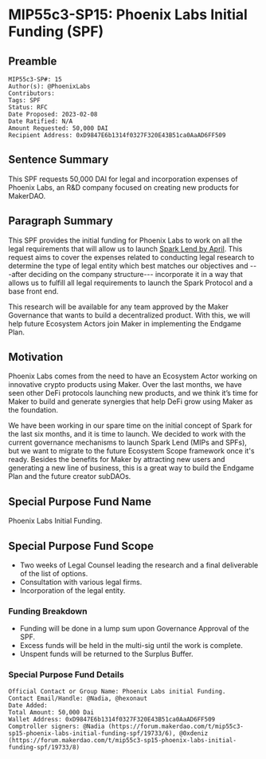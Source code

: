 # MIP55c3-SP15: Phoenix Labs Initial Funding (SPF)

## Preamble

```
MIP55c3-SP#: 15
Author(s): @PhoenixLabs
Contributors:
Tags: SPF
Status: RFC
Date Proposed: 2023-02-08
Date Ratified: N/A
Amount Requested: 50,000 DAI
Recipient Address: 0xD9847E6b1314f0327F320E43B51ca0AaAD6FF509
```

## Sentence Summary

This SPF requests 50,000 DAI for legal and incorporation expenses of Phoenix Labs, an R&D company focused on creating new products for MakerDAO.

## Paragraph Summary

This SPF provides the initial funding for Phoenix Labs to work on all the legal requirements that will allow us to launch [Spark Lend by April](https://forum.makerdao.com/t/announcing-phoenix-labs-and-spark-protocol/19731). This request aims to cover the expenses related to conducting legal research to determine the type of legal entity which best matches our objectives and ---after deciding on the company structure--- incorporate it in a way that allows us to fulfill all legal requirements to launch the Spark Protocol and a base front end. 

This research will be available for any team approved by the Maker Governance that wants to build a decentralized product. With this, we will help future Ecosystem Actors join Maker in implementing the Endgame Plan.

## Motivation

Phoenix Labs comes from the need to have an Ecosystem Actor working on innovative crypto products using Maker. Over the last months, we have seen other DeFi protocols launching new products, and we think it’s time for Maker to build and generate synergies that help DeFi grow using Maker as the foundation.

We have been working in our spare time on the initial concept of Spark for the last six months, and it is time to launch. We decided to work with the current governance mechanisms to launch Spark Lend (MIPs and SPFs), but we want to migrate to the future Ecosystem Scope framework once it's ready. Besides the benefits for Maker by attracting new users and generating a new line of business, this is a great way to build the Endgame Plan and the future creator subDAOs.

## Special Purpose Fund Name

Phoenix Labs Initial Funding.

## Special Purpose Fund Scope

- Two weeks of Legal Counsel leading the research and a final deliverable of the list of options.
- Consultation with various legal firms.
- Incorporation of the legal entity.

### Funding Breakdown

- Funding will be done in a lump sum upon Governance Approval of the SPF.
- Excess funds will be held in the multi-sig until the work is complete.
- Unspent funds will be returned to the Surplus Buffer.

### Special Purpose Fund Details

```
Official Contact or Group Name: Phoenix Labs initial Funding.
Contact Email/Handle: @Nadia, @hexonaut 
Date Added: 
Total Amount: 50,000 Dai
Wallet Address: 0xD9847E6b1314f0327F320E43B51ca0AaAD6FF509
Comptroller signers: @Nadia (https://forum.makerdao.com/t/mip55c3-sp15-phoenix-labs-initial-funding-spf/19733/6), @0xdeniz (https://forum.makerdao.com/t/mip55c3-sp15-phoenix-labs-initial-funding-spf/19733/8)
```

